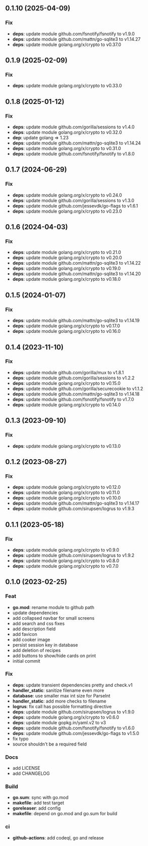 ## 0.1.10 (2025-04-09)

### Fix

- **deps**: update module github.com/fsnotify/fsnotify to v1.9.0
- **deps**: update module github.com/mattn/go-sqlite3 to v1.14.27
- **deps**: update module golang.org/x/crypto to v0.37.0

## 0.1.9 (2025-02-09)

### Fix

- **deps**: update module golang.org/x/crypto to v0.33.0

## 0.1.8 (2025-01-12)

### Fix

- **deps**: update module github.com/gorilla/sessions to v1.4.0
- **deps**: update module golang.org/x/crypto to v0.32.0
- **dep**: update golang => 1.23
- **deps**: update module github.com/mattn/go-sqlite3 to v1.14.24
- **deps**: update module golang.org/x/crypto to v0.31.0
- **deps**: update module github.com/fsnotify/fsnotify to v1.8.0

## 0.1.7 (2024-06-29)

### Fix

- **deps**: update module golang.org/x/crypto to v0.24.0
- **deps**: update module github.com/gorilla/sessions to v1.3.0
- **deps**: update module github.com/jessevdk/go-flags to v1.6.1
- **deps**: update module golang.org/x/crypto to v0.23.0

## 0.1.6 (2024-04-03)

### Fix

- **deps**: update module golang.org/x/crypto to v0.21.0
- **deps**: update module golang.org/x/crypto to v0.20.0
- **deps**: update module github.com/mattn/go-sqlite3 to v1.14.22
- **deps**: update module golang.org/x/crypto to v0.19.0
- **deps**: update module github.com/mattn/go-sqlite3 to v1.14.20
- **deps**: update module golang.org/x/crypto to v0.18.0

## 0.1.5 (2024-01-07)

### Fix

- **deps**: update module github.com/mattn/go-sqlite3 to v1.14.19
- **deps**: update module golang.org/x/crypto to v0.17.0
- **deps**: update module golang.org/x/crypto to v0.16.0

## 0.1.4 (2023-11-10)

### Fix

- **deps**: update module github.com/gorilla/mux to v1.8.1
- **deps**: update module github.com/gorilla/sessions to v1.2.2
- **deps**: update module golang.org/x/crypto to v0.15.0
- **deps**: update module github.com/gorilla/securecookie to v1.1.2
- **deps**: update module github.com/mattn/go-sqlite3 to v1.14.18
- **deps**: update module github.com/fsnotify/fsnotify to v1.7.0
- **deps**: update module golang.org/x/crypto to v0.14.0

## 0.1.3 (2023-09-10)

### Fix

- **deps**: update module golang.org/x/crypto to v0.13.0

## 0.1.2 (2023-08-27)

### Fix

- **deps**: update module golang.org/x/crypto to v0.12.0
- **deps**: update module golang.org/x/crypto to v0.11.0
- **deps**: update module golang.org/x/crypto to v0.10.0
- **deps**: update module github.com/mattn/go-sqlite3 to v1.14.17
- **deps**: update module github.com/sirupsen/logrus to v1.9.3

## 0.1.1 (2023-05-18)

### Fix

- **deps**: update module golang.org/x/crypto to v0.9.0
- **deps**: update module github.com/sirupsen/logrus to v1.9.2
- **deps**: update module golang.org/x/crypto to v0.8.0
- **deps**: update module golang.org/x/crypto to v0.7.0

## 0.1.0 (2023-02-25)

### Feat

- **go.mod**: rename module to github path
- update dependencies
- add collapsed navbar for small screens
- add search and css fixes
- add description field
- add favicon
- add cooker image
- persist session key in database
- add deletion of recipes
- add buttons to show/hide cards on print
- initial commit

### Fix

- **deps**: update transient dependencies pretty and check.v1
- **handler_static**: sanitize filename even more
- **database**: use smaller max int size for ParseInt
- **handler_static**: add more checks to filename
- **logrus**: fix call has possible formatting directive
- **deps**: update module github.com/sirupsen/logrus to v1.9.0
- **deps**: update module golang.org/x/crypto to v0.6.0
- **deps**: update module gopkg.in/yaml.v2 to v3
- **deps**: update module github.com/fsnotify/fsnotify to v1.6.0
- **deps**: update module github.com/jessevdk/go-flags to v1.5.0
- fix typo
- source shouldn't be a required field

### Docs

- add LICENSE
- add CHANGELOG

### Build

- **go.sum**: sync with go.mod
- **makefile**: add test target
- **goreleaser**: add config
- **makefile**: depend on go.mod and go.sum for build

### ci

- **github-actions**: add codeql, go and release
